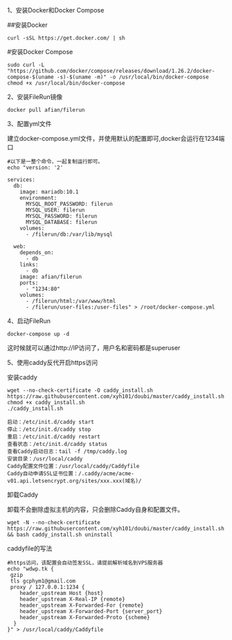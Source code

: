 1、安装Docker和Docker Compose

##安装Docker
```
curl -sSL https://get.docker.com/ | sh
```
#安装Docker Compose
```
sudo curl -L "https://github.com/docker/compose/releases/download/1.26.2/docker-compose-$(uname -s)-$(uname -m)" -o /usr/local/bin/docker-compose
chmod +x /usr/local/bin/docker-compose
```

2、安装FileRun镜像

```
docker pull afian/filerun
```

3、配置yml文件

建立docker-compose.yml文件，并使用默认的配置即可,docker会运行在1234端口

```
#以下是一整个命令，一起复制运行即可。
echo "version: '2'

services:
  db:
    image: mariadb:10.1
    environment:
      MYSQL_ROOT_PASSWORD: filerun
      MYSQL_USER: filerun
      MYSQL_PASSWORD: filerun
      MYSQL_DATABASE: filerun
    volumes:
      - /filerun/db:/var/lib/mysql

  web:
    depends_on:
      - db
    links:
      - db
    image: afian/filerun
    ports:
      - "1234:80"
    volumes:
      - /filerun/html:/var/www/html
      - /filerun/user-files:/user-files" > /root/docker-compose.yml
```

4、启动FileRun

```
docker-compose up -d
```
这时候就可以通过http://IP访问了，用户名和密码都是superuser

5、使用caddy反代开启https访问

安装caddy
```
wget --no-check-certificate -O caddy_install.sh https://raw.githubusercontent.com/xyh101/doubi/master/caddy_install.sh
chmod +x caddy_install.sh
./caddy_install.sh
```
```
启动：/etc/init.d/caddy start
停止：/etc/init.d/caddy stop
重启：/etc/init.d/caddy restart
查看状态：/etc/init.d/caddy status
查看Caddy启动日志：tail -f /tmp/caddy.log
安装目录：/usr/local/caddy
Caddy配置文件位置：/usr/local/caddy/Caddyfile
Caddy自动申请SSL证书位置：/.caddy/acme/acme-v01.api.letsencrypt.org/sites/xxx.xxx(域名)/
```
      
卸载Caddy

卸载不会删除虚拟主机的内容，只会删除Caddy自身和配置文件。
```
wget -N --no-check-certificate https://raw.githubusercontent.com/xyh101/doubi/master/caddy_install.sh && bash caddy_install.sh uninstall
```
caddyfile的写法
```
#https访问，该配置会自动签发SSL，请提前解析域名到VPS服务器
echo "wdwp.tk {
 gzip
 tls gcphym1@gmail.com
 proxy / 127.0.0.1:1234 {
    header_upstream Host {host}
    header_upstream X-Real-IP {remote}
    header_upstream X-Forwarded-For {remote}
    header_upstream X-Forwarded-Port {server_port}
    header_upstream X-Forwarded-Proto {scheme}
  }
}" > /usr/local/caddy/Caddyfile
```


      

